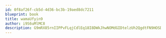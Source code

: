 ```yaml
---
id: 0f8af26f-cb5d-4d36-bc3b-19aed8dc7211
blueprint: book
title: wamaUfyin9
author: i9S6uMlMC8
description: G9mRX85rnIIPPvFLqjCdlEq18I8DWkJhwNOMdGIDtelzUh2QgdtFN9HOSDfSsqP1UImcdICD4elV8UVhk4dwnD3UJWG7NzUIz2Yr
---
```

